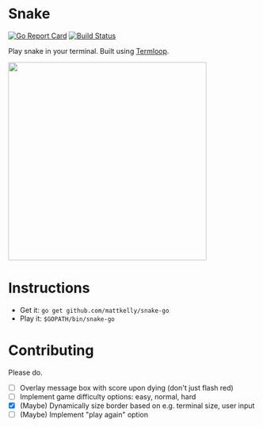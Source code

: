 # Snake
[![Go Report Card](https://goreportcard.com/badge/github.com/mattkelly/snake-go)](https://goreportcard.com/report/github.com/mattkelly/snake-go)
[![Build Status](https://travis-ci.org/mattkelly/snake-go.svg?branch=master)](https://travis-ci.org/mattkelly/snake-go)

Play snake in your terminal. Built using [Termloop](https://github.com/JoelOtter/termloop).

<img src="https://raw.githubusercontent.com/mattkelly/snake-go/975b886ca3cfed761b88b65f545af0fdf7741543/snake-go-demo.gif" width=400>

# Instructions
- Get it: `go get github.com/mattkelly/snake-go`
- Play it: `$GOPATH/bin/snake-go`

# Contributing
Please do.
- [ ] Overlay message box with score upon dying (don't just flash red)
- [ ] Implement game difficulty options: easy, normal, hard
- [x] (Maybe) Dynamically size border based on e.g. terminal size, user input
- [ ] (Maybe) Implement "play again" option
